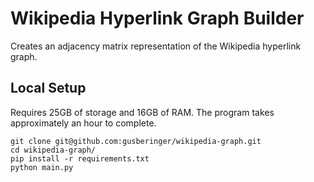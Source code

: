 # Wikipedia Hyperlink Graph Builder

Creates an adjacency matrix representation of the Wikipedia hyperlink graph.

## Local Setup

Requires 25GB of storage and 16GB of RAM. The program takes approximately an hour to complete.

```
git clone git@github.com:gusberinger/wikipedia-graph.git
cd wikipedia-graph/
pip install -r requirements.txt
python main.py
```
